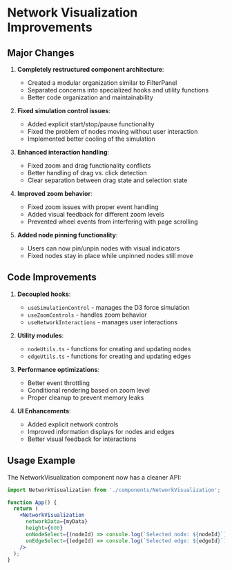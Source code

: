 # Network Visualization Improvements

## Major Changes

1. **Completely restructured component architecture**:
   - Created a modular organization similar to FilterPanel
   - Separated concerns into specialized hooks and utility functions
   - Better code organization and maintainability

2. **Fixed simulation control issues**:
   - Added explicit start/stop/pause functionality
   - Fixed the problem of nodes moving without user interaction
   - Implemented better cooling of the simulation

3. **Enhanced interaction handling**:
   - Fixed zoom and drag functionality conflicts
   - Better handling of drag vs. click detection
   - Clear separation between drag state and selection state

4. **Improved zoom behavior**:
   - Fixed zoom issues with proper event handling
   - Added visual feedback for different zoom levels
   - Prevented wheel events from interfering with page scrolling

5. **Added node pinning functionality**:
   - Users can now pin/unpin nodes with visual indicators
   - Fixed nodes stay in place while unpinned nodes still move

## Code Improvements

1. **Decoupled hooks**:
   - `useSimulationControl` - manages the D3 force simulation
   - `useZoomControls` - handles zoom behavior
   - `useNetworkInteractions` - manages user interactions

2. **Utility modules**:
   - `nodeUtils.ts` - functions for creating and updating nodes
   - `edgeUtils.ts` - functions for creating and updating edges

3. **Performance optimizations**:
   - Better event throttling
   - Conditional rendering based on zoom level
   - Proper cleanup to prevent memory leaks

4. **UI Enhancements**:
   - Added explicit network controls
   - Improved information displays for nodes and edges
   - Better visual feedback for interactions

## Usage Example

The NetworkVisualization component now has a cleaner API:

```jsx
import NetworkVisualization from './components/NetworkVisualization';

function App() {
  return (
    <NetworkVisualization 
      networkData={myData}
      height={600}
      onNodeSelect={(nodeId) => console.log(`Selected node: ${nodeId}`)}
      onEdgeSelect={(edgeId) => console.log(`Selected edge: ${edgeId}`)}
    />
  );
}